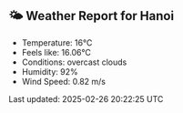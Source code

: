 <!-- WEATHER-START -->
## 🌤 Weather Report for Hanoi

- Temperature: 16°C
- Feels like: 16.06°C
- Conditions: overcast clouds
- Humidity: 92%
- Wind Speed: 0.82 m/s

Last updated: 2025-02-26 20:22:25 UTC
<!-- WEATHER-END -->

